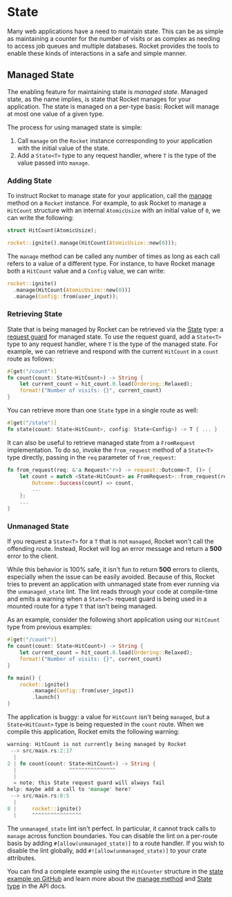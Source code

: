 # State

Many web applications have a need to maintain state. This can be as simple as
maintaining a counter for the number of visits or as complex as needing to
access job queues and multiple databases. Rocket provides the tools to enable
these kinds of interactions in a safe and simple manner.

## Managed State

The enabling feature for maintaining state is _managed state_. Managed state, as
the name implies, is state that Rocket manages for your application. The state
is managed on a per-type basis: Rocket will manage at most one value of a given
type.

The process for using managed state is simple:

  1. Call `manage` on the `Rocket` instance corresponding to your application
     with the initial value of the state.
  2. Add a `State<T>` type to any request handler, where `T` is the type of the
     value passed into `manage`.

### Adding State

To instruct Rocket to manage state for your application, call the
[manage](https://api.rocket.rs/rocket/struct.Rocket.html#method.manage) method
on a `Rocket` instance. For example, to ask Rocket to manage a `HitCount`
structure with an internal `AtomicUsize` with an initial value of `0`, we can
write the following:

```rust
struct HitCount(AtomicUsize);

rocket::ignite().manage(HitCount(AtomicUsize::new(0)));
```

The `manage` method can be called any number of times as long as each call
refers to a value of a different type. For instance, to have Rocket manage both
a `HitCount` value and a `Config` value, we can write:

```rust
rocket::ignite()
  .manage(HitCount(AtomicUsize::new(0)))
  .manage(Config::from(user_input));
```

### Retrieving State

State that is being managed by Rocket can be retrieved via the
[State](https://api.rocket.rs/rocket/struct.State.html) type: a [request
guard](/guide/requests/#request-guards) for managed state. To use the request
guard, add a `State<T>` type to any request handler, where `T` is the
type of the managed state. For example, we can retrieve and respond with the
current `HitCount` in a `count` route as follows:

```rust
#[get("/count")]
fn count(count: State<HitCount>) -> String {
    let current_count = hit_count.0.load(Ordering::Relaxed);
    format!("Number of visits: {}", current_count)
}
```

You can retrieve more than one `State` type in a single route as well:

```rust
#[get("/state")]
fn state(count: State<HitCount>, config: State<Config>) -> T { ... }
```

It can also be useful to retrieve managed state from a `FromRequest`
implementation. To do so, invoke the `from_request` method of a `State<T>` type
directly, passing in the `req` parameter of `from_request`:

```rust
fn from_request(req: &'a Request<'r>) -> request::Outcome<T, ()> {
    let count = match <State<HitCount> as FromRequest>::from_request(req) {
        Outcome::Success(count) => count,
        ...
    };
    ...
}
```

### Unmanaged State

If you request a `State<T>` for a `T` that is not `managed`, Rocket won't call
the offending route. Instead, Rocket will log an error message and return a
**500** error to the client.

While this behavior is 100% safe, it isn't fun to return **500** errors to
clients, especially when the issue can be easily avoided. Because of this,
Rocket tries to prevent an application with unmanaged state from ever running
via the `unmanaged_state` lint. The lint reads through your code at compile-time
and emits a warning when a `State<T>` request guard is being used in a mounted
route for a type `T` that isn't being managed.

As an example, consider the following short application using our `HitCount`
type from previous examples:

```rust
#[get("/count")]
fn count(count: State<HitCount>) -> String {
    let current_count = hit_count.0.load(Ordering::Relaxed);
    format!("Number of visits: {}", current_count)
}

fn main() {
    rocket::ignite()
        .manage(Config::from(user_input))
        .launch()
}
```

The application is buggy: a value for `HitCount` isn't being `managed`, but a
`State<HitCount>` type is being requested in the `count` route. When we compile
this application, Rocket emits the following warning:

```rust
warning: HitCount is not currently being managed by Rocket
 --> src/main.rs:2:17
  |
2 | fn count(count: State<HitCount>) -> String {
  |                 ^^^^^^^^^^^^^^^
  |
  = note: this State request guard will always fail
help: maybe add a call to 'manage' here?
 --> src/main.rs:8:5
  |
8 |     rocket::ignite()
  |     ^^^^^^^^^^^^^^^^
```

The `unmanaged_state` lint isn't perfect. In particular, it cannot track calls
to `manage` across function boundaries. You can disable the lint on a per-route
basis by adding `#[allow(unmanaged_state)]` to a route handler. If you wish to
disable the lint globally, add `#![allow(unmanaged_state)]` to your crate
attributes.

You can find a complete example using the `HitCounter` structure in the [state
example on
GitHub](https://github.com/SergioBenitez/Rocket/tree/v0.2.5/examples/state) and
learn more about the [manage
method](https://api.rocket.rs/rocket/struct.Rocket.html#method.manage) and
[State type](https://api.rocket.rs/rocket/struct.State.html) in the API docs.
